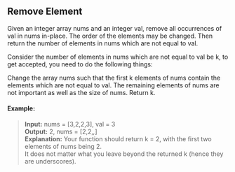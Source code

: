 ## Remove Element

Given an integer array nums and an integer val, remove all occurrences of val in nums in-place. The order of the elements may be changed. Then return the number of elements in nums which are not equal to val.

Consider the number of elements in nums which are not equal to val be k, to get accepted, you need to do the following things:

Change the array nums such that the first k elements of nums contain the elements which are not equal to val. The remaining elements of nums are not important as well as the size of nums.
Return k.

#### Example:
> **Input:** nums = [3,2,2,3], val = 3<br>
> **Output:** 2, nums = [2,2,_,_]<br>
> **Explanation:** Your function should return k = 2, with the first two elements of nums being 2.<br>
> It does not matter what you leave beyond the returned k (hence they are underscores).